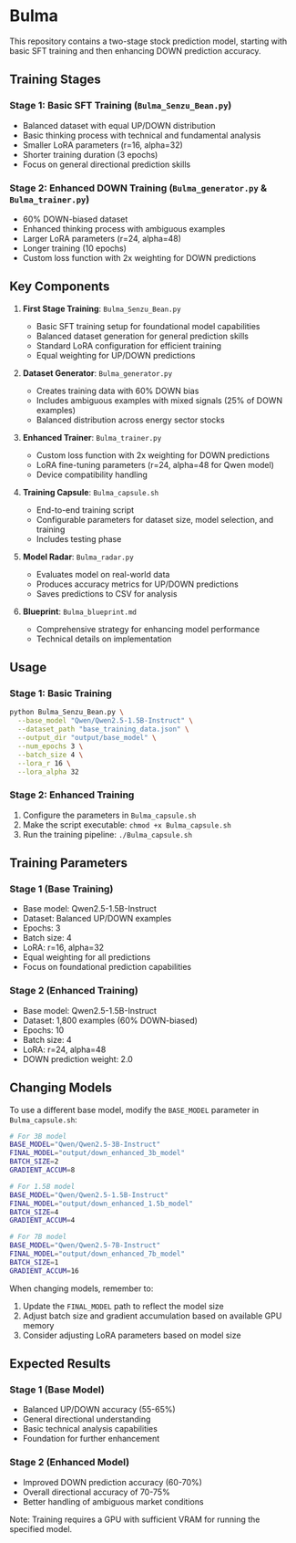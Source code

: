 # Bulma

This repository contains a two-stage stock prediction model, starting with basic SFT training and then enhancing DOWN prediction accuracy.

## Training Stages

### Stage 1: Basic SFT Training (`Bulma_Senzu_Bean.py`)
- Balanced dataset with equal UP/DOWN distribution
- Basic thinking process with technical and fundamental analysis
- Smaller LoRA parameters (r=16, alpha=32)
- Shorter training duration (3 epochs)
- Focus on general directional prediction skills

### Stage 2: Enhanced DOWN Training (`Bulma_generator.py` & `Bulma_trainer.py`)
- 60% DOWN-biased dataset
- Enhanced thinking process with ambiguous examples
- Larger LoRA parameters (r=24, alpha=48)
- Longer training (10 epochs)
- Custom loss function with 2x weighting for DOWN predictions

## Key Components

1. **First Stage Training**: `Bulma_Senzu_Bean.py`
   - Basic SFT training setup for foundational model capabilities
   - Balanced dataset generation for general prediction skills
   - Standard LoRA configuration for efficient training
   - Equal weighting for UP/DOWN predictions

2. **Dataset Generator**: `Bulma_generator.py`
   - Creates training data with 60% DOWN bias
   - Includes ambiguous examples with mixed signals (25% of DOWN examples)
   - Balanced distribution across energy sector stocks

3. **Enhanced Trainer**: `Bulma_trainer.py`
   - Custom loss function with 2x weighting for DOWN predictions
   - LoRA fine-tuning parameters (r=24, alpha=48 for Qwen model)
   - Device compatibility handling

4. **Training Capsule**: `Bulma_capsule.sh`
   - End-to-end training script 
   - Configurable parameters for dataset size, model selection, and training
   - Includes testing phase

5. **Model Radar**: `Bulma_radar.py`
   - Evaluates model on real-world data
   - Produces accuracy metrics for UP/DOWN predictions
   - Saves predictions to CSV for analysis

6. **Blueprint**: `Bulma_blueprint.md`
   - Comprehensive strategy for enhancing model performance
   - Technical details on implementation

## Usage

### Stage 1: Basic Training
```bash
python Bulma_Senzu_Bean.py \
  --base_model "Qwen/Qwen2.5-1.5B-Instruct" \
  --dataset_path "base_training_data.json" \
  --output_dir "output/base_model" \
  --num_epochs 3 \
  --batch_size 4 \
  --lora_r 16 \
  --lora_alpha 32
```

### Stage 2: Enhanced Training
1. Configure the parameters in `Bulma_capsule.sh`
2. Make the script executable: `chmod +x Bulma_capsule.sh`
3. Run the training pipeline: `./Bulma_capsule.sh`

## Training Parameters

### Stage 1 (Base Training)
- Base model: Qwen2.5-1.5B-Instruct
- Dataset: Balanced UP/DOWN examples
- Epochs: 3
- Batch size: 4
- LoRA: r=16, alpha=32
- Equal weighting for all predictions
- Focus on foundational prediction capabilities

### Stage 2 (Enhanced Training)
- Base model: Qwen2.5-1.5B-Instruct
- Dataset: 1,800 examples (60% DOWN-biased)
- Epochs: 10
- Batch size: 4
- LoRA: r=24, alpha=48
- DOWN prediction weight: 2.0

## Changing Models

To use a different base model, modify the `BASE_MODEL` parameter in `Bulma_capsule.sh`:

```bash
# For 3B model
BASE_MODEL="Qwen/Qwen2.5-3B-Instruct"
FINAL_MODEL="output/down_enhanced_3b_model"
BATCH_SIZE=2
GRADIENT_ACCUM=8

# For 1.5B model
BASE_MODEL="Qwen/Qwen2.5-1.5B-Instruct"
FINAL_MODEL="output/down_enhanced_1.5b_model"
BATCH_SIZE=4
GRADIENT_ACCUM=4

# For 7B model
BASE_MODEL="Qwen/Qwen2.5-7B-Instruct"
FINAL_MODEL="output/down_enhanced_7b_model"
BATCH_SIZE=1
GRADIENT_ACCUM=16
```

When changing models, remember to:
1. Update the `FINAL_MODEL` path to reflect the model size
2. Adjust batch size and gradient accumulation based on available GPU memory
3. Consider adjusting LoRA parameters based on model size

## Expected Results

### Stage 1 (Base Model)
- Balanced UP/DOWN accuracy (55-65%)
- General directional understanding
- Basic technical analysis capabilities
- Foundation for further enhancement

### Stage 2 (Enhanced Model)
- Improved DOWN prediction accuracy (60-70%)
- Overall directional accuracy of 70-75%
- Better handling of ambiguous market conditions

Note: Training requires a GPU with sufficient VRAM for running the specified model. 
